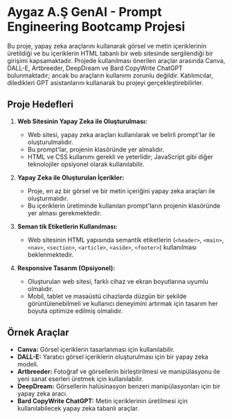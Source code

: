 # Aygaz A.Ş GenAI - Prompt Engineering Bootcamp Projesi

Bu proje, yapay zeka araçlarını kullanarak görsel ve metin içeriklerinin üretildiği ve bu içeriklerin HTML tabanlı bir web sitesinde sergilendiği bir girişimi kapsamaktadır. Projede kullanılması önerilen araçlar arasında Canva, DALL-E, Artbreeder, DeepDream ve Bard CopyWrite ChatGPT bulunmaktadır; ancak bu araçların kullanımı zorunlu değildir. Katılımcılar, diledikleri GPT asistanlarını kullanarak bu projeyi gerçekleştirebilirler.

## Proje Hedefleri

1. **Web Sitesinin Yapay Zeka ile Oluşturulması:**
   - Web sitesi, yapay zeka araçları kullanılarak ve belirli prompt'lar ile oluşturulmalıdır.
   - Bu prompt'lar, projenin klasöründe yer almalıdır.
   - HTML ve CSS kullanımı gerekli ve yeterlidir; JavaScript gibi diğer teknolojiler opsiyonel olarak kullanılabilir.

2. **Yapay Zeka ile Oluşturulan İçerikler:**
   - Proje, en az bir görsel ve bir metin içeriğini yapay zeka araçları ile oluşturmalıdır.
   - Bu içeriklerin üretiminde kullanılan prompt'ların projenin klasöründe yer alması gerekmektedir.

3. **Seman tik Etiketlerin Kullanılması:**
   - Web sitesinin HTML yapısında semantik etiketlerin (`<header>`, `<main>`, `<nav>`, `<section>`, `<article>`, `<aside>`, `<footer>`) kullanılması beklenmektedir.

4. **Responsive Tasarım (Opsiyonel):**
   - Oluşturulan web sitesi, farklı cihaz ve ekran boyutlarına uyumlu olmalıdır.
   - Mobil, tablet ve masaüstü cihazlarda düzgün bir şekilde görüntülenebilmeli ve kullanıcı deneyimini artırmak için tasarım her boyuta optimize edilmiş olmalıdır.

## Örnek Araçlar

- **Canva:** Görsel içeriklerin tasarlanması için kullanılabilir.
- **DALL-E:** Yaratıcı görsel içeriklerin oluşturulması için bir yapay zeka modeli.
- **Artbreeder:** Fotoğraf ve görsellerin birleştirilmesi ve manipülasyonu ile yeni sanat eserleri üretmek için kullanılabilir.
- **DeepDream:** Görsellerin halüsinasyon benzeri manipülasyonları için bir yapay zeka aracı.
- **Bard CopyWrite ChatGPT:** Metin içeriklerinin üretilmesi için kullanılabilecek yapay zeka tabanlı araçlar.
